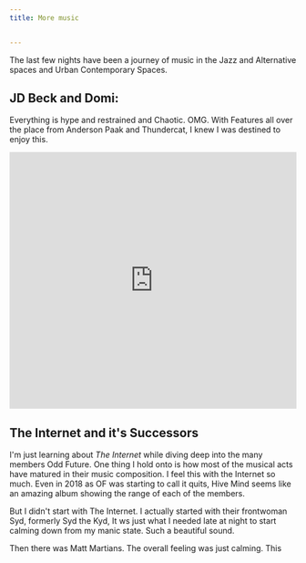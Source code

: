 ```yaml
---
title: More music 


---
```


The last few nights have been a journey of music in the Jazz and Alternative spaces and Urban Contemporary Spaces.


## JD Beck and Domi:
Everything is hype and restrained and Chaotic. OMG. With Features all over the place from Anderson Paak and Thundercat, I knew I was destined to enjoy this.


<iframe allow="autoplay *; encrypted-media *;" frameborder="0" height="450" style="width:100%;max-width:660px;overflow:hidden;background:transparent;" sandbox="allow-forms allow-popups allow-same-origin allow-scripts allow-storage-access-by-user-activation allow-top-navigation-by-user-activation" src="https://embed.music.apple.com/us/album/not-tight/1629568944"></iframe>


## The Internet and it's Successors
I'm just learning about _The Internet_ while diving deep into the many members Odd Future. One thing I hold onto is how most of the musical acts have matured in their music composition. I feel this with the Internet so much. Even in 2018 as OF was starting to call it quits, Hive Mind seems like an amazing album showing the range of each of the members.

But I didn't start with The Internet. I actually started with their frontwoman Syd, formerly Syd the Kyd, It ws just what I needed late at night to start calming down from my manic state. Such a beautiful sound.

Then there was Matt Martians. The overall feeling was just calming. This 